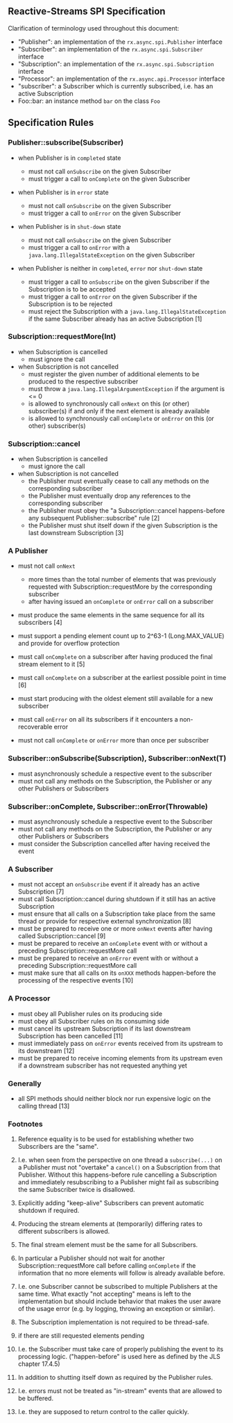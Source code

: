 ## Reactive-Streams SPI Specification

Clarification of terminology used throughout this document:

* "Publisher": an implementation of the `rx.async.spi.Publisher` interface
* "Subscriber": an implementation of the `rx.async.spi.Subscriber` interface
* "Subscription": an implementation of the `rx.async.spi.Subscription` interface
* "Processor": an implementation of the `rx.async.api.Processor` interface
* "subscriber": a Subscriber which is currently subscribed, i.e. has an active Subscription
* Foo::bar: an instance method `bar` on the class `Foo`


## Specification Rules

### Publisher::subscribe(Subscriber)

* when Publisher is in `completed` state
    * must not call `onSubscribe` on the given Subscriber
    * must trigger a call to `onComplete` on the given Subscriber

* when Publisher is in `error` state
    * must not call `onSubscribe` on the given Subscriber
    * must trigger a call to `onError` on the given Subscriber

* when Publisher is in `shut-down` state
    * must not call `onSubscribe` on the given Subscriber
    * must trigger a call to `onError` with a `java.lang.IllegalStateException` on the given
      Subscriber

* when Publisher is neither in `completed`, `error` nor `shut-down` state
    * must trigger a call to `onSubscribe` on the given Subscriber if the Subscription is to be accepted
    * must trigger a call to `onError` on the given Subscriber if the Subscription is to be rejected
    * must reject the Subscription with a `java.lang.IllegalStateException` if the same Subscriber already
      has an active Subscription [1]


### Subscription::requestMore(Int)

* when Subscription is cancelled
    * must ignore the call
* when Subscription is not cancelled
    * must register the given number of additional elements to be produced to the respective subscriber
    * must throw a `java.lang.IllegalArgumentException` if the argument is <= 0
    * is allowed to synchronously call `onNext` on this (or other) subscriber(s) if and only if the
      next element is already available
    * is allowed to synchronously call `onComplete` or `onError` on this (or other) subscriber(s)


### Subscription::cancel

* when Subscription is cancelled
    * must ignore the call
* when Subscription is not cancelled
    * the Publisher must eventually cease to call any methods on the corresponding subscriber
    * the Publisher must eventually drop any references to the corresponding subscriber
    * the Publisher must obey the "a Subscription::cancel happens-before any subsequent
      Publisher::subscribe" rule [2]
    * the Publisher must shut itself down if the given Subscription is the last downstream Subscription [3]


### A Publisher

* must not call `onNext`
    * more times than the total number of elements that was previously requested with 
      Subscription::requestMore by the corresponding subscriber
    * after having issued an `onComplete` or `onError` call on a subscriber

* must produce the same elements in the same sequence for all its subscribers [4]
* must support a pending element count up to 2^63-1 (Long.MAX_VALUE) and provide for overflow protection
* must call `onComplete` on a subscriber after having produced the final stream element to it [5]
* must call `onComplete` on a subscriber at the earliest possible point in time [6]
* must start producing with the oldest element still available for a new subscriber
* must call `onError` on all its subscribers if it encounters a non-recoverable error
* must not call `onComplete` or `onError` more than once per subscriber


### Subscriber::onSubscribe(Subscription), Subscriber::onNext(T)

* must asynchronously schedule a respective event to the subscriber
* must not call any methods on the Subscription, the Publisher or any other Publishers or Subscribers


### Subscriber::onComplete, Subscriber::onError(Throwable)

* must asynchronously schedule a respective event to the Subscriber
* must not call any methods on the Subscription, the Publisher or any other Publishers or Subscribers
* must consider the Subscription cancelled after having received the event


### A Subscriber

* must not accept an `onSubscribe` event if it already has an active Subscription [7]
* must call Subscription::cancel during shutdown if it still has an active Subscription
* must ensure that all calls on a Subscription take place from the same thread or provide for respective 
  external synchronization [8]
* must be prepared to receive one or more `onNext` events after having called Subscription::cancel [9]
* must be prepared to receive an `onComplete` event with or without a preceding Subscription::requestMore call
* must be prepared to receive an `onError` event with or without a preceding Subscription::requestMore call
* must make sure that all calls on its `onXXX` methods happen-before the processing of the respective
  events [10]


### A Processor

* must obey all Publisher rules on its producing side
* must obey all Subscriber rules on its consuming side
* must cancel its upstream Subscription if its last downstream Subscription has been cancelled [11]
* must immediately pass on `onError` events received from its upstream to its downstream [12]
* must be prepared to receive incoming elements from its upstream even if a downstream subscriber has not 
  requested anything yet

### Generally

* all SPI methods should neither block nor run expensive logic on the calling thread [13]

### Footnotes

1. Reference equality is to be used for establishing whether two Subscribers are the "same".

2. I.e. when seen from the perspective on one thread a `subscribe(...)` on a Publisher must not "overtake"
   a `cancel()` on a Subscription from that Publisher. Without this happens-before rule cancelling a Subscription and
   immediately resubscribing to a Publisher might fail as subscribing the same Subscriber twice is disallowed.

3. Explicitly adding "keep-alive" Subscribers can prevent automatic shutdown if required.

4. Producing the stream elements at (temporarily) differing rates to different subscribers is allowed.

5. The final stream element must be the same for all Subscribers.

6. In particular a Publisher should not wait for another Subscription::requestMore call before calling `onComplete`
    if the information that no more elements will follow is already available before.

7. I.e. one Subscriber cannot be subscribed to multiple Publishers at the same time.
   What exactly "not accepting" means is left to the implementation but should include behavior that makes the user
   aware of the usage error (e.g. by logging, throwing an exception or similar).

8. The Subscription implementation is not required to be thread-safe.

9. if there are still requested elements pending

10. I.e. the Subscriber must take care of properly publishing the event to its processing logic.
    ("happen-before" is used here as defined by the JLS chapter 17.4.5)

11. In addition to shutting itself down as required by the Publisher rules.

12. I.e. errors must not be treated as "in-stream" events that are allowed to be buffered.

13. I.e. they are supposed to return control to the caller quickly.
